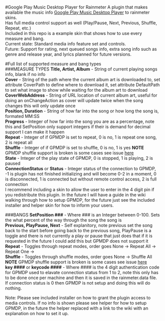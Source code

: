#Google Play Music Desktop Player for Rainmeter
A plugin that makes available the music info [Google Play Music Desktop Player](https://www.googleplaymusicdesktopplayer.com/) to rainmeter skins.  
Has full media control support as well (Play/Pause, Next, Previous, Shuffle, Repeat, etc.)  
Included in this repo is a example skin that shows how to use every measure and bang.  
Current state: Standard media info feature set and controls.  
Future: Support for rating, next queued songs info, extra song info such as genre and release year, and lyrics planned for future versions.  
  
#Full list of supported measure and bang types  
###MEASURE TYPES
**Title, Artist, Album** - String of current playing songs info, blank if no info    
**Cover** - String of the path where the current album art is downloaded to, set attribute CoverPath to define where to download it, set attribute DefaultPath to set what image to show while waiting for the album art to download   
**CoverWebAddress** - String of URL location of current album art, useful for doing an onChangeAction as cover will update twice when the song changes this will only update once  
**Position, Duration** - String of how far into the song or how long the song is, formated MM:SS  
**Progress** - Integer of how far into the song you are as a percentage, note this and SetPosition only support integers if their is demand for decimal support I can make it happen  
**Repeat** - Integer of if GPMDP is set to repeat, 0 is no, 1 is repeat one song, 2 is repeat all  
**Shuffle** - Integer of if GPMDP is set to shuffle, 0 is no, 1 is yes **NOTE** GPMDP shuffle support is broken is some cases see issue [here](https://github.com/MarshallOfSound/Google-Play-Music-Desktop-Player-UNOFFICIAL-/issues/2193)  
**State** - Integer of the play state of GPMDP, 0 is stopped, 1 is playing, 2 is paused  
**ConnectionStatus** or **Status** - Integer status of the connection to GPMDP, -1 is plugin has not finished initializing and will become 0-2 in a moment, 0 is disconnected, 1 is connected but without remote control access, 2 is full connection  
I recommend including a skin to allow the user to enter in the 4 digit pin if you redistribute this plugin. In the future I will have a guide in the wiki walking through how to setup GPMDP, for the future just see the included installer and helper skin for how to inform your users. 

###BANGS
**SetPosition ###** - Where ### is an Integer between 0-100. Sets the what percent of the way through the song the song is   
**Previous, PlayPause, Next** - Self explanitory, note previous set the song back to the start before going back to the previous song, PlayPause is a toggle and there is not currently a play or pause that just does that if it is requested in the future I could add this but GPMDP does not support it
**Repeat** - Toggles through repeat modes, order goes None -> Repeat All -> Repeat One ->  
**Shuffle** - Toggles through shuffle modes, order goes None -> Shuffle All **NOTE** GPMDP shuffle support is broken is some cases see issue [here](https://github.com/MarshallOfSound/Google-Play-Music-Desktop-Player-UNOFFICIAL-/issues/2193)  
**key ####** or **keycode ####** - Where #### is the 4 digit authentication code for GPMDP used to elavate connection status from 1 to 2, note this only has to be done once per machine and then it is saved in the rainmeter.data file. If connection status is 0 then GPMDP is not setup and doing this will do nothing.  
  
  
Note: Please see included installer on how to grant the plugin access to media controls. If no info is shown please see helper for how to setup GPMDP, in the future the helper replaced with a link to the wiki with an explanation on how to set it up.
